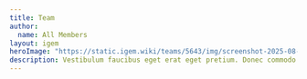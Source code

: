 ```yaml
---
title: Team
author:
  name: All Members
layout: igem
heroImage: "https://static.igem.wiki/teams/5643/img/screenshot-2025-08-06-at-21-23-43.webp"
description: Vestibulum faucibus eget erat eget pretium. Donec commodo convallis ligula, eget suscipit orci.
---
```


<script setup>
import MemberPage from '../.vitepress/components/MemberPage.vue'
</script>

<MemberPage/>
